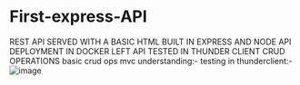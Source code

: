 # First-express-API


REST API SERVED WITH A BASIC HTML BUILT IN EXPRESS AND NODE
API DEPLOYMENT IN DOCKER LEFT
API TESTED IN THUNDER CLIENT
CRUD OPERATIONS
basic crud ops mvc understanding:-
testing in thunderclient:-
![image](https://github.com/Samysr17/First-express-API/assets/108344579/cbdbfbd8-3095-4752-bbb3-bc6db5ebff98)
